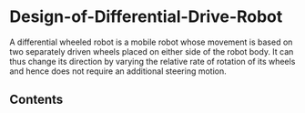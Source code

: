 # Design-of-Differential-Drive-Robot

A differential wheeled robot is a mobile  robot whose movement is based on two separately driven wheels placed on either side of the robot body. It can thus change its direction by varying the relative rate of rotation of its wheels and hence does not require an additional steering motion.

## Contents




